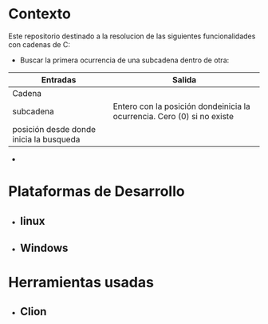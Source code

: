 # Contexto

Este repositorio destinado a la resolucion de las siguientes funcionalidades con cadenas de C:

- Buscar la primera ocurrencia de una subcadena dentro de otra:
  
 | Entradas| Salida|
 |---------|-------|
 | Cadena  ||
 |subcadena|Entero con la posición dondeinicia la ocurrencia. Cero (0) si no existe|
 |posición desde donde inicia la busqueda||
- 

# Plataformas de Desarrollo 

- ## linux
- ## Windows
# Herramientas usadas 

- ## Clion 
